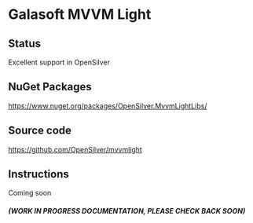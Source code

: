 ﻿# Galasoft MVVM Light

## Status

Excellent support in OpenSilver

## NuGet Packages

https://www.nuget.org/packages/OpenSilver.MvvmLightLibs/

## Source code

https://github.com/OpenSilver/mvvmlight

## Instructions

Coming soon

#### *(WORK IN PROGRESS DOCUMENTATION, PLEASE CHECK BACK SOON)*

